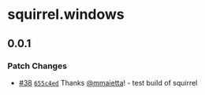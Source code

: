# squirrel.windows

## 0.0.1

### Patch Changes

- [#38](https://github.com/mmaietta/electron-builder-binaries/pull/38) [`655c4ed`](https://github.com/mmaietta/electron-builder-binaries/commit/655c4edf9dd92ea4ce0bac86609aa6f3298734f0) Thanks [@mmaietta](https://github.com/mmaietta)! - test build of squirrel
